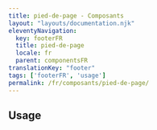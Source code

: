 ```yaml
---
title: pied-de-page - Composants
layout: "layouts/documentation.njk"
eleventyNavigation:
  key: footerFR
  title: pied-de-page
  locale: fr
  parent: componentsFR
translationKey: "footer"
tags: ['footerFR', 'usage']
permalink: /fr/composants/pied-de-page/
---
```


## Usage